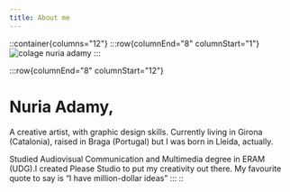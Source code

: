 ```yaml
---
title: About me
---
```


::container{columns="12"}
  :::row{columnEnd="8" columnStart="1"}
  ![colage nuria adamy](/about.png)
  :::

  :::row{columnEnd="8" columnStart="12"}
  # Nuria Adamy,
  
  A creative artist, with graphic design skills. Currently living in Girona (Catalonia), raised in Braga (Portugal) but I was born in Lleida, actually.
  
  Studied Audiovisual Communication and Multimedia degree in ERAM (UDG).I created Please Studio to put my creativity out there. My favourite quote to say is “I have million-dollar ideas”
  :::
::
